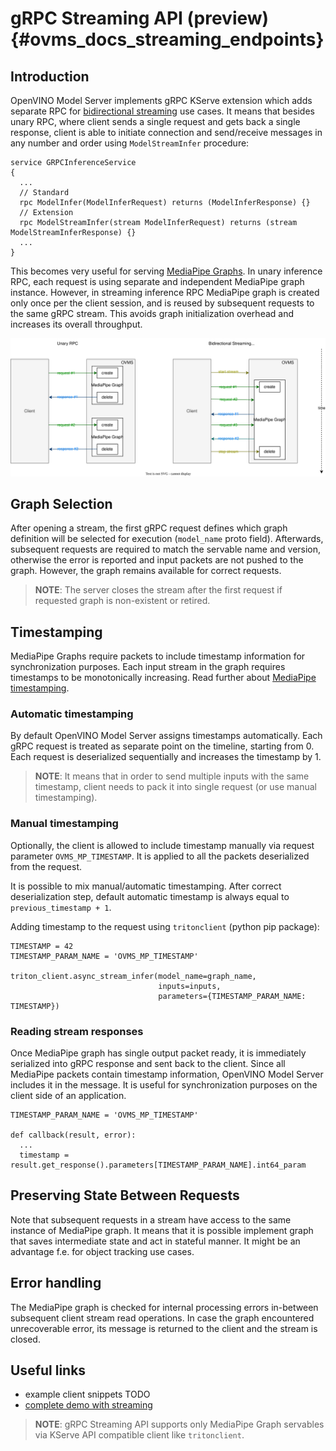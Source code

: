 # gRPC Streaming API (preview) {#ovms_docs_streaming_endpoints}

## Introduction
OpenVINO Model Server implements gRPC KServe extension which adds separate RPC for [bidirectional streaming](https://grpc.io/docs/what-is-grpc/core-concepts/#bidirectional-streaming-rpc) use cases. It means that besides unary RPC, where client sends a single request and gets back a single response, client is able to initiate connection and send/receive messages in any number and order using `ModelStreamInfer` procedure:

```
service GRPCInferenceService
{
  ...
  // Standard
  rpc ModelInfer(ModelInferRequest) returns (ModelInferResponse) {}
  // Extension
  rpc ModelStreamInfer(stream ModelInferRequest) returns (stream ModelStreamInferResponse) {}
  ...
}
```

This becomes very useful for serving [MediaPipe Graphs](./mediapipe.md). In unary inference RPC, each request is using separate and independent MediaPipe graph instance.
However, in streaming inference RPC MediaPipe graph is created only once per the client session, and is reused by subsequent requests to the same gRPC stream. This avoids graph initialization overhead and increases its overall throughput.

![diagram](streaming_diagram.svg)

## Graph Selection
After opening a stream, the first gRPC request defines which graph definition will be selected for execution (`model_name` proto field).
Afterwards, subsequent requests are required to match the servable name and version, otherwise the error is reported and input packets are not pushed to the graph. However, the graph remains available for correct requests.

> **NOTE**: The server closes the stream after the first request if requested graph is non-existent or retired.

## Timestamping
MediaPipe Graphs require packets to include timestamp information for synchronization purposes. Each input stream in the graph requires timestamps to be monotonically increasing. Read further about [MediaPipe timestamping](https://developers.google.com/mediapipe/framework/framework_concepts/synchronization#timestamp_synchronization).

### Automatic timestamping
By default OpenVINO Model Server assigns timestamps automatically. Each gRPC request is treated as separate point on the timeline, starting from 0. Each request is deserialized sequentially and increases the timestamp by 1.

> **NOTE**: It means that in order to send multiple inputs with the same timestamp, client needs to pack it into single request (or use manual timestamping).

### Manual timestamping
Optionally, the client is allowed to include timestamp manually via request parameter `OVMS_MP_TIMESTAMP`. It is applied to all the packets deserialized from the request.

It is possible to mix manual/automatic timestamping. After correct deserialization step, default automatic timestamp is always equal to `previous_timestamp + 1`.

Adding timestamp to the request using `tritonclient` (python pip package):
```
TIMESTAMP = 42
TIMESTAMP_PARAM_NAME = 'OVMS_MP_TIMESTAMP'

triton_client.async_stream_infer(model_name=graph_name,
                                 inputs=inputs,
                                 parameters={TIMESTAMP_PARAM_NAME: TIMESTAMP})
```

### Reading stream responses
Once MediaPipe graph has single output packet ready, it is immediately serialized into gRPC response and sent back to the client. Since all MediaPipe packets contain timestamp information, OpenVINO Model Server includes it in the message. It is useful for synchronization purposes on the client side of an application.

```
TIMESTAMP_PARAM_NAME = 'OVMS_MP_TIMESTAMP'

def callback(result, error):
  ...
  timestamp = result.get_response().parameters[TIMESTAMP_PARAM_NAME].int64_param
```


## Preserving State Between Requests
Note that subsequent requests in a stream have access to the same instance of MediaPipe graph. It means that it is possible implement graph that saves intermediate state and act in stateful manner. It might be an advantage f.e. for object tracking use cases.

## Error handling
The MediaPipe graph is checked for internal processing errors in-between subsequent client stream read operations. In case the graph encountered unrecoverable error, its message is returned to the client and the stream is closed.

## Useful links
- example client snippets TODO
- [complete demo with streaming](../demos/mediapipe/holistic_tracking/README.md)

> **NOTE**: gRPC Streaming API supports only MediaPipe Graph servables via KServe API compatible client like `tritonclient`.

